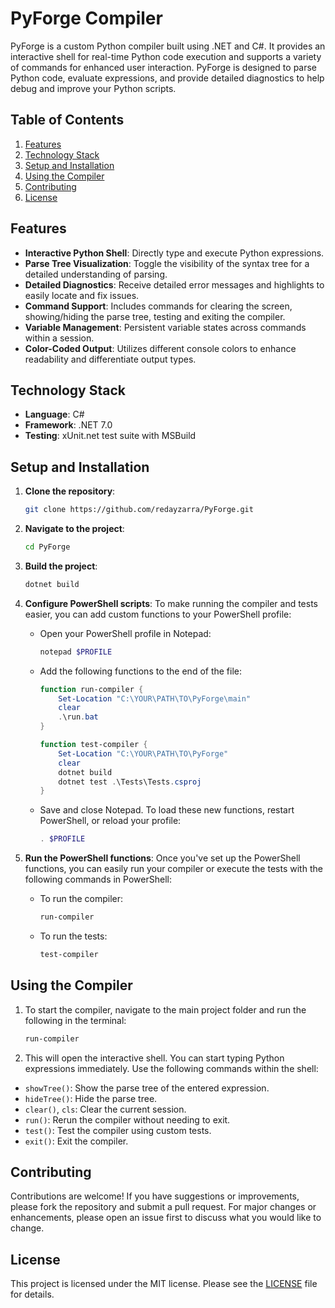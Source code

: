 # PyForge Compiler

PyForge is a custom Python compiler built using .NET and C#. It provides an interactive shell for real-time Python code execution and supports a variety of commands for enhanced user interaction. PyForge is designed to parse Python code, evaluate expressions, and provide detailed diagnostics to help debug and improve your Python scripts.

## Table of Contents
1. [Features](#features)
2. [Technology Stack](#technology-stack)
3. [Setup and Installation](#setup-and-installation)
4. [Using the Compiler](#using-the-compiler)
5. [Contributing](#contributing)
6. [License](#license)

## Features

- **Interactive Python Shell**: Directly type and execute Python expressions.
- **Parse Tree Visualization**: Toggle the visibility of the syntax tree for a detailed understanding of parsing.
- **Detailed Diagnostics**: Receive detailed error messages and highlights to easily locate and fix issues.
- **Command Support**: Includes commands for clearing the screen, showing/hiding the parse tree, testing and exiting the compiler.
- **Variable Management**: Persistent variable states across commands within a session.
- **Color-Coded Output**: Utilizes different console colors to enhance readability and differentiate output types.

## Technology Stack

- **Language**: C#
- **Framework**: .NET 7.0
- **Testing**: xUnit.net test suite with MSBuild

## Setup and Installation

1. **Clone the repository**:
   ```bash
   git clone https://github.com/redayzarra/PyForge.git
   ```

2. **Navigate to the project**:
   ```bash
   cd PyForge
   ```

3. **Build the project**:
   ```bash
   dotnet build
   ```

4. **Configure PowerShell scripts**:
   To make running the compiler and tests easier, you can add custom functions to your PowerShell profile:

   - Open your PowerShell profile in Notepad:
  
   
     ```powershell
     notepad $PROFILE
     ```
   - Add the following functions to the end of the file:
  
     
     ```powershell
     function run-compiler {
         Set-Location "C:\YOUR\PATH\TO\PyForge\main"
         clear
         .\run.bat
     }

     function test-compiler {
         Set-Location "C:\YOUR\PATH\TO\PyForge"
         clear
         dotnet build
         dotnet test .\Tests\Tests.csproj
     }
     ```
   - Save and close Notepad. To load these new functions, restart PowerShell, or reload your profile:
     ```powershell
     . $PROFILE
     ```

5. **Run the PowerShell functions**:
   Once you've set up the PowerShell functions, you can easily run your compiler or execute the tests with the following commands in PowerShell:
   - To run the compiler:
     
     ```powershell
     run-compiler
     ```
   - To run the tests:
     
     ```powershell
     test-compiler
     ```

## Using the Compiler

1. To start the compiler, navigate to the main project folder and run the following in the terminal:

    ```powershell
    run-compiler
    ```

2. This will open the interactive shell. You can start typing Python expressions immediately. Use the following commands within the shell:

- `showTree()`: Show the parse tree of the entered expression.
- `hideTree()`: Hide the parse tree.
- `clear()`, `cls`: Clear the current session.
- `run()`: Rerun the compiler without needing to exit.
- `test()`: Test the compiler using custom tests.
- `exit()`: Exit the compiler.


## Contributing

Contributions are welcome! If you have suggestions or improvements, please fork the repository and submit a pull request. For major changes or enhancements, please open an issue first to discuss what you would like to change.

## License

This project is licensed under the MIT license. Please see the [LICENSE](https://github.com/redayzarra/PyForge/blob/master/LICENSE) file for details.
